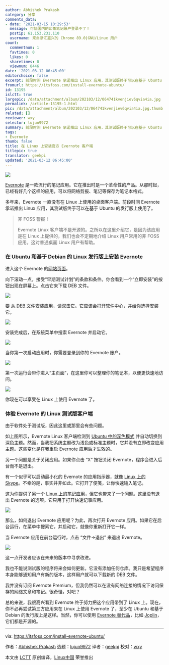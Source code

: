 ```yaml
---
author: Abhishek Prakash
category: 分享
comments_data:
- date: '2021-03-15 10:29:53'
  message: 可惜国内的印象笔记账户登录不了！
  postip: 61.153.231.110
  username: 来自浙江嘉兴的 Chrome 89.0|GNU/Linux 用户
count:
  commentnum: 1
  favtimes: 0
  likes: 0
  sharetimes: 0
  viewnum: 8446
date: '2021-03-12 06:45:00'
editorchoice: false
excerpt: 前段时间 Evernote 承诺推出 Linux 应用，其测试版终于可以在基于 Ubuntu 的发行版上使用了。
fromurl: https://itsfoss.com/install-evernote-ubuntu/
id: 13195
islctt: true
largepic: /data/attachment/album/202103/12/064741kvenjiev6qvia4ia.jpg
permalink: /article-13195-1.html
pic: /data/attachment/album/202103/12/064741kvenjiev6qvia4ia.jpg.thumb.jpg
related: []
reviewer: wxy
selector: lujun9972
summary: 前段时间 Evernote 承诺推出 Linux 应用，其测试版终于可以在基于 Ubuntu 的发行版上使用了。
tags:
- Evernote
thumb: false
title: 在 Linux 上安装官方 Evernote 客户端
titlepic: true
translator: geekpi
updated: '2021-03-12 06:45:00'
---
```


![](/data/attachment/album/202103/12/064741kvenjiev6qvia4ia.jpg)


[Evernote](https://evernote.com/) 是一款流行的笔记应用。它在推出时是一个革命性的产品。从那时起，已经有好几个这样的应用，可以将网络剪报、笔记等保存为笔记本格式。


多年来，Evernote 一直没有在 Linux 上使用的桌面客户端。前段时间 Evernote 承诺推出 Linux 应用，其测试版终于可以在基于 Ubuntu 的发行版上使用了。



> 
> 非 FOSS 警报！
> 
> 
> Evernote Linux 客户端不是开源的。之所以在这里介绍它，是因为该应用是在 Linux 上提供的，我们也会不定期地介绍 Linux 用户常用的非 FOSS 应用。这对普通桌面 Linux 用户有帮助。
> 
> 
> 


### 在 Ubuntu 和基于 Debian 的 Linux 发行版上安装 Evernote


进入这个 Evernote 的[网站页面](https://evernote.com/intl/en/b1433t1422)。


向下滚动一点，接受“早期测试计划”的条款和条件。你会看到一个“立即安装”的按钮出现在屏幕上。点击它来下载 DEB 文件。


![](/data/attachment/album/202103/12/064557wamtxxmgxcdiagoc.png)


要 [从 DEB 文件安装应用](https://itsfoss.com/install-deb-files-ubuntu/)，请双击它。它应该会打开软件中心，并给你选择安装它。


![](/data/attachment/album/202103/12/064559obcw2b9m9bpbmm12.png)


安装完成后，在系统菜单中搜索 Evernote 并启动它。


![](/data/attachment/album/202103/12/064600e8prlel2vzulr550.jpg)


当你第一次启动应用时，你需要登录到你的 Evernote 账户。


![](/data/attachment/album/202103/12/064602rbgrp8pm8811biae.png)


第一次运行会带你进入“主页面”，在这里你可以整理你的笔记本，以便更快速地访问。


![](/data/attachment/album/202103/12/064604v7cd5r5uaxtrgxkc.png)


你现在可以享受在 Linux 上使用 Evernote 了。


### 体验 Evernote 的 Linux 测试版客户端


由于软件处于测试版，因此这里或那里会有些问题。


如上图所示，Evernote Linux 客户端检测到 [Ubuntu 中的深色模式](https://itsfoss.com/dark-mode-ubuntu/) 并自动切换到深色主题。然而，当我把系统主题改为浅色或标准主题时，它并没有立即改变应用主题。这些变化是在我重启 Evernote 应用后才生效的。


另一个问题是关于关闭应用。如果你点击 “X” 按钮关闭 Evernote，程序会进入后台而不是退出。


有一个似乎可以启动最小化的 Evernote 的应用指示器，就像 [Linux 上的 Skype](https://itsfoss.com/install-skype-ubuntu-1404/)。不幸的是，事实并非如此。它打开了便笺，让你快速输入笔记。


这为你提供了另一个 [Linux 上的笔记应用](https://itsfoss.com/note-taking-apps-linux/)，但它也带来了一个问题。这里没有退出 Evernote 的选项。它只用于打开快速记事应用。


![](/data/attachment/album/202103/12/064606kl6l3lopmbossb38.png)


那么，如何退出 Evernote 应用呢？为此，再次打开 Evernote 应用。如果它在后台运行，在菜单中搜索它，并启动它，就像你重新打开它一样。


当 Evernote 应用在前台运行时，点击 “文件->退出” 来退出 Evernote。


![](/data/attachment/album/202103/12/064607nk00qoofkq2pbmb7.png)


这一点开发者应该在未来的版本中寻求改进。


我也不能说测试版的程序将来会如何更新。它没有添加任何仓库。我只是希望程序本身能够通知用户有新的版本，这样用户就可以下载新的 DEB 文件。


我并没有订阅 Evernote Premium，但我仍然可以在没有网络连接的情况下访问保存的网络文章和笔记。很奇怪，对吧？


总的来说，我很高兴看到 Evernote 终于努力把这个应用带到了 Linux 上。现在，你不必再尝试第三方应用来在 Linux 上使用 Evernote 了，至少在 Ubuntu 和基于 Debian 的发行版上是这样。当然，你可以使用 [Evernote 替代品](https://itsfoss.com/5-evernote-alternatives-linux/)，比如 [Joplin](https://itsfoss.com/joplin/)，它们都是开源的。




---


via: <https://itsfoss.com/install-evernote-ubuntu/>


作者：[Abhishek Prakash](https://itsfoss.com/author/abhishek/) 选题：[lujun9972](https://github.com/lujun9972) 译者：[geekpi](https://github.com/geekpi) 校对：[wxy](https://github.com/wxy)


本文由 [LCTT](https://github.com/LCTT/TranslateProject) 原创编译，[Linux中国](https://linux.cn/) 荣誉推出